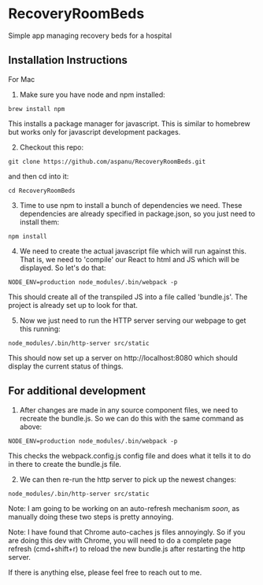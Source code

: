 # RecoveryRoomBeds
Simple app managing recovery beds for a hospital

## Installation Instructions

For Mac

1. Make sure you have node and npm installed:

`brew install npm`

This installs a package manager for javascript. This is similar to homebrew but works only for javascript development packages.

2. Checkout this repo:

`git clone https://github.com/aspanu/RecoveryRoomBeds.git`

and then cd into it:

`cd RecoveryRoomBeds`

3. Time to use npm to install a bunch of dependencies we need. These dependencies are already specified in package.json, so you just need to install them:

`npm install`

4. We need to create the actual javascript file which will run against this. That is, we need to 'compile' our React to html and JS which will be displayed. So let's do that:

`NODE_ENV=production node_modules/.bin/webpack -p`

This should create all of the transpiled JS into a file called 'bundle.js'. The project is already set up to look for that.

5. Now we just need to run the HTTP server serving our webpage to get this running:

`node_modules/.bin/http-server src/static`

This should now set up a server on http://localhost:8080 which should display the current status of things.


## For additional development

1. After changes are made in any source component files, we need to recreate the bundle.js. So we can do this with the same command as above:

`NODE_ENV=production node_modules/.bin/webpack -p`

This checks the webpack.config.js config file and does what it tells it to do in there to create the bundle.js file.

2. We can then re-run the http server to pick up the newest changes:

`node_modules/.bin/http-server src/static`

Note: I am going to be working on an auto-refresh mechanism *soon*, as manually doing these two steps is pretty annoying.

Note: I have found that Chrome auto-caches js files annoyingly. So if you are doing this dev with Chrome, you will need to do a complete page refresh (cmd+shift+r) to reload the new bundle.js after restarting the http server. 

If there is anything else, please feel free to reach out to me.
